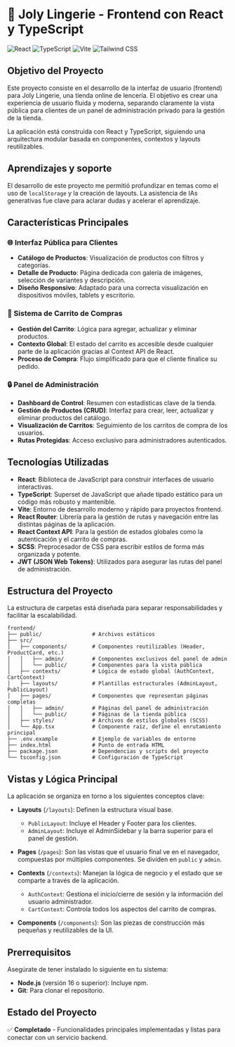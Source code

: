 # 🌸 Joly Lingerie - Frontend con React y TypeScript

![React](https://img.shields.io/badge/React-61DAFB?style=for-the-badge&logo=react&logoColor=black)
![TypeScript](https://img.shields.io/badge/TypeScript-3178C6?style=for-the-badge&logo=typescript&logoColor=white)
![Vite](https://img.shields.io/badge/Vite-646CFF?style=for-the-badge&logo=vite&logoColor=white)
![Tailwind CSS](https://img.shields.io/badge/Tailwind_CSS-06B6D4?style=for-the-badge&logo=tailwind-css&logoColor=white)

## Objetivo del Proyecto

Este proyecto consiste en el desarrollo de la interfaz de usuario (frontend) para Joly Lingerie, una tienda online de lencería. El objetivo es crear una experiencia de usuario fluida y moderna, separando claramente la vista pública para clientes de un panel de administración privado para la gestión de la tienda.

La aplicación está construida con React y TypeScript, siguiendo una arquitectura modular basada en componentes, contextos y layouts reutilizables. 


## Aprendizajes y soporte

El desarrollo de este proyecto me permitió profundizar en temas como el uso de `localStorage` y la creación de layouts. La asistencia de IAs generativas fue clave para aclarar dudas y acelerar el aprendizaje.


## Características Principales

### 🌐 Interfaz Pública para Clientes

- **Catálogo de Productos**: Visualización de productos con filtros y categorías.
- **Detalle de Producto**: Página dedicada con galería de imágenes, selección de variantes y descripción.
- **Diseño Responsivo**: Adaptado para una correcta visualización en dispositivos móviles, tablets y escritorio.

### 🛒 Sistema de Carrito de Compras

- **Gestión del Carrito**: Lógica para agregar, actualizar y eliminar productos.
- **Contexto Global**: El estado del carrito es accesible desde cualquier parte de la aplicación gracias al Context API de React.
- **Proceso de Compra**: Flujo simplificado para que el cliente finalice su pedido.

### 🔒 Panel de Administración

- **Dashboard de Control**: Resumen con estadísticas clave de la tienda.
- **Gestión de Productos (CRUD)**: Interfaz para crear, leer, actualizar y eliminar productos del catálogo.
- **Visualización de Carritos**: Seguimiento de los carritos de compra de los usuarios.
- **Rutas Protegidas**: Acceso exclusivo para administradores autenticados.

## Tecnologías Utilizadas

- **React**: Biblioteca de JavaScript para construir interfaces de usuario interactivas.
- **TypeScript**: Superset de JavaScript que añade tipado estático para un código más robusto y mantenible.
- **Vite**: Entorno de desarrollo moderno y rápido para proyectos frontend.
- **React Router**: Librería para la gestión de rutas y navegación entre las distintas páginas de la aplicación.
- **React Context API**: Para la gestión de estados globales como la autenticación y el carrito de compras.
- **SCSS**: Preprocesador de CSS para escribir estilos de forma más organizada y potente.
- **JWT (JSON Web Tokens)**: Utilizados para asegurar las rutas del panel de administración.

## Estructura del Proyecto

La estructura de carpetas está diseñada para separar responsabilidades y facilitar la escalabilidad.

```
frontend/
├── public/                # Archivos estáticos
├── src/
│   ├── components/        # Componentes reutilizables (Header, ProductCard, etc.)
│   │   ├── admin/         # Componentes exclusivos del panel de admin
│   │   └── public/        # Componentes para la vista pública
│   ├── contexts/          # Lógica de estado global (AuthContext, CartContext)
│   ├── layouts/           # Plantillas estructurales (AdminLayout, PublicLayout)
│   ├── pages/             # Componentes que representan páginas completas
│   │   ├── admin/         # Páginas del panel de administración
│   │   └── public/        # Páginas de la tienda pública
│   ├── styles/            # Archivos de estilos globales (SCSS)
│   └── App.tsx            # Componente raíz, define el enrutamiento principal
├── .env.example           # Ejemplo de variables de entorno
├── index.html             # Punto de entrada HTML
├── package.json           # Dependencias y scripts del proyecto
└── tsconfig.json          # Configuración de TypeScript
```

## Vistas y Lógica Principal

La aplicación se organiza en torno a los siguientes conceptos clave:

- **Layouts** (`/layouts`): Definen la estructura visual base.
  - `PublicLayout`: Incluye el Header y Footer para los clientes.
  - `AdminLayout`: Incluye el AdminSidebar y la barra superior para el panel de gestión.

- **Pages** (`/pages`): Son las vistas que el usuario final ve en el navegador, compuestas por múltiples componentes. Se dividen en `public` y `admin`.

- **Contexts** (`/contexts`): Manejan la lógica de negocio y el estado que se comparte a través de la aplicación.
  - `AuthContext`: Gestiona el inicio/cierre de sesión y la información del usuario administrador.
  - `CartContext`: Controla todos los aspectos del carrito de compras.

- **Components** (`/components`): Son las piezas de construcción más pequeñas y reutilizables de la UI.

## Prerrequisitos

Asegúrate de tener instalado lo siguiente en tu sistema:

- **Node.js** (versión 16 o superior): Incluye npm.
- **Git**: Para clonar el repositorio.

## Estado del Proyecto

✅ **Completado** - Funcionalidades principales implementadas y listas para conectar con un servicio backend.
